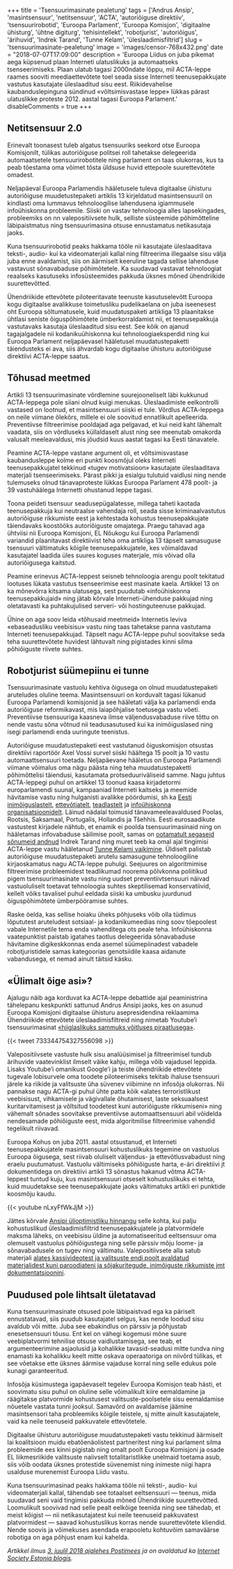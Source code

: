 +++
title = 'Tsensuurimasinate pealetung'
tags = ['Andrus Ansip', 'masintsensuur', 'netitsensuur', 'ACTA', 'autoriõiguse direktiiv', 'tsensuurirobotid', 'Euroopa Parlament', 'Euroopa Komisjon', 'digitaalne ühisturg', 'ühtne digiturg', 'tehisintellekt', 'robotjurist', 'autoriõigus', 'ärihuvid', 'Indrek Tarand', 'Tunne Kelam', 'üleslaadimisfiltrid']
slug = 'tsensuurimasinate-pealetung'
image = 'images/censor-768x432.png'
date = "2018-07-07T17:09:00"
description = 'Euroopa Liidus on juba pikemat aega küpsenud plaan Interneti ulatuslikuks ja automaatseks tsenseerimiseks. Plaan ulatub tagasi 2000ndate lõppu, mil ACTA-leppe raames sooviti meediaettevõtete toel seada sisse Interneti teenusepakkujate vastutus kasutajate üleslaaditud sisu eest. Riikidevahelise kaubanduslepinguna sündinud «võltsimisvastase leppe» lükkas pärast ulatuslikke proteste 2012. aastal tagasi Euroopa Parlament.'
disableComments = true
+++

## Netitsensuur 2.0

Erinevalt toonasest tuleb algatus tsensuuriks seekord otse Euroopa Komisjonilt, tülikas autoriõiguse politsei roll tahetakse delegeerida automaatsetele tsensuurirobotitele ning parlament on taas olukorras, kus ta peab tõestama oma võimet tõsta üldsuse huvid ettepoole suurettevõtete omadest.

Neljapäeval Euroopa Parlamendis hääletusele tuleva digitaalse ühisturu autoriõiguse muudetustepaketi artiklis 13 kirjeldatud masintsensuuril on kindlasti oma lummavus tehnoloogilise lahendusena igiammusele infoühiskonna probleemile. Siiski on vastav tehnoloogia alles lapsekingades, probleemiks on nn valepositiivsete hulk, selliste süsteemide põhimõtteline läbipaistmatus ning tsensuurimasina otsuse ennustamatus netikasutaja jaoks.

Kuna tsensuurirobotid peaks hakkama tööle nii kasutajate üleslaaditava teksti-, audio- kui ka videomaterjali kallal ning filtreerima illegaalse sisu välja juba enne avaldamist, siis on äärmiselt keeruline tagada sellise lahenduse vastavust sõnavabaduse põhimõtetele. Ka suudavad vastavat tehnoloogiat reaalseks kasutuseks infosüsteemides pakkuda üksnes mõned ühendriikide suurettevõtted.

Ühendriikide ettevõtete piloteeritavate teenuste kasutuselevõtt Euroopa kogu digitaalse avalikkuse toimetusliku pudelikaelana on juba iseenesest oht Euroopa sõltumatusele, kuid muudatuspaketi artikliga 13 plaanitakse ühtlasi seniste õiguspõhimõtete ümberkorraldamist nii, et teenusepakkuja vastutavaks kasutaja üleslaaditud sisu eest. See kõik on ajanud tagajalgadele nii kodanikuühiskonna kui tehnoloogiaeksperdid ning kui Euroopa Parlament neljapäevasel hääletusel muudatustepaketti täiendusteks ei ava, siis ähvardab kogu digitaalse ühisturu autoriõiguse direktiivi ACTA-leppe saatus.

## Tõhusad meetmed

Artikli 13 tsensuurimasinate võrdlemine suurejooneliselt läbi kukkunud ACTA-leppega pole siiani olnud kuigi menukas. Üleslaadimiste eelkontrolli vastased on lootnud, et masintsensuuri siiski ei tule. Võrdlus ACTA-leppega on neile viimane õlekõrs, millele ei ole soovitud ennatlikult apelleerida. Preventiivse filtreerimise pooldajad aga pelgavad, et kui neid kaht lähemalt vaadata, siis on võrdluseks küllaldaselt alust ning see meenutab omakorda valusalt meeleavaldusi, mis jõudsid kuus aastat tagasi ka Eesti tänavatele.

Peamine ACTA-leppe vastane argument oli, et võltsimisvastase kaubandusleppe kolme eri punkti koosmõjul oleks Interneti teenusepakkujatel tekkinud «tugev motivatsioon» kasutajate üleslaaditava materjali tsenseerimiseks. Pärast pikki ja esialgu tulutuid vaidlusi ning nende tulemuseks olnud tänavaproteste lükkas Euroopa Parlament 478 poolt- ja 39 vastuhäälega Internetti ohustanud leppe tagasi.

Toona peideti tsensuur seadusepügalatesse, millega taheti kaotada teenusepakkuja kui neutraalse vahendaja roll, seada sisse kriminaalvastutus autoriõiguse rikkumiste eest ja kehtestada kohustus teenusepakkujate täiendavaks koostööks autoriõiguste omajatega. Praegu tahavad aga ühtviisi nii Euroopa Komisjoni, EL Nõukogu kui Euroopa Parlamendi variandid plaanitavast direktiivist teha oma artikliga­ 13 täpselt samasuguse tsensuuri vältimatuks kõigile teenusepakkujatele, kes võimaldavad kasutajatel laadida üles suures koguses materjale, mis võivad olla autoriõigusega kaitstud.

Peamine erinevus ACTA-leppest seisneb tehnoloogia arengu poolt tekitatud lootuses lükata vastutus tsenseerimise eest masinate kaela. Artikkel 13 on ka mõnevõrra kitsama ulatusega, sest puudutab «infoühiskonna teenusepakkujaid» ning jätab kõrvale Interneti-ühenduse pakkujad ning oletatavasti ka puhtakujulised serveri- või hostinguteenuse pakkujad.

Ühine on aga soov leida «tõhusaid meetmeid» Internetis leviva «ebaseadusliku veebisisu» vastu ning taas tahetakse panna vastutama Interneti teenusepakkujad. Täpselt nagu ACTA-leppe puhul soovitakse seda teha suurettevõtete huvidest lähtuvalt ning pigistades kinni silma põhiõiguste riivete suhtes.

## Robotjurist süümepiinu ei tunne

Tsensuurimasinate vastuolu kehtiva õigusega on olnud muudatustepaketi aruteludes oluline teema. Masintsensuuri on korduvalt tagasi lükanud Euroopa Parlamendi komisjonid ja see hääletati välja ka parlamendi enda autoriõiguse reformikavast, mis laiapõhjalise toetusega vastu võeti. Preventiivse tsensuuriga kaasneva ilmse väljendusvabaduse riive tõttu on nende vastu sõna võtnud nii teadusasutused kui ka inimõiguslased ning isegi parlamendi enda uuringute teenistus.

Autoriõiguse muudatustepaketi eest vastutanud õiguskomisjon otsustas direktiivi raportöör Axel Vossi survel siiski häältega 15 poolt ja 10 vastu automaattsensuuri toetada. Neljapäevane hääletus on Euroopa Parlamendi viimane võimalus oma nägu päästa ning teha muudatustepaketti põhimõttelisi täiendusi, kasutamata protseduuriväliseid samme. Nagu juhtus ACTA-leppegi puhul on artikkel 13 toonud kaasa kirjadetormi europarlamendi suunal, kampaaniad Interneti kaitseks ja meemide hävitamise vastu ning hulganisti avalikke pöördumisi, sh ka [Eesti inimõiguslastelt](https://humanrights.ee/2017/10/avalik-kiri-vabauhendused-paluvad-mitte-filtreerida-interneti-sisu-autorioiguse-huvides), [ettevõtjatelt](http://copybuzz.com/wp-content/uploads/2017/11/Open-Letter-COMPET-Council-30-Nov-online.pdf), [teadlastelt](https://sparceurope.org/copyrightreform/) ja [infoühiskonna organisatsioonidelt](https://wikimediaeesti.wordpress.com/2018/06/12/interneti-luigelaul/). Läinud nädalal toimusid tänavameeleavaldused Poolas, Rootsis, Saksamaal, Portugalis, Hollandis ja Tšehhis. Eesti eurosaadikute vastustest kirjadele nähtub, et enamik ei poolda tsensuurimasinaid ning on hääletamas infovabaduse säilimise poolt, samas on [ootamatult segaseid sõnumeid andnud](https://www.facebook.com/Piraadipartei/posts/10155726362953553?comment_id=10155727095188553) Indrek Tarand ning muret teeb ka omal ajal tingimisi ACTA-leppe vastu hääletanud [Tunne Kelami vaikimine](https://www.facebook.com/tukebro/posts/406813702703669). Üldiselt palistab autoriõiguse muudatustepaketi arutelu samasugune tehnoloogiline kirjaoskamatus nagu ACTA-leppe puhulgi. Seejuures on algoritmimise filtreerimise probleemidest teadlikumad noorema põlvkonna poliitikud pigem tsensuurimasinate vastu ning uudset preventiivtsensuuri näivad vastuoluliselt toetavat tehnoloogia suhtes skeptilisemad konservatiivid, kellelt võiks tavalisel puhul eeldada siiski ka umbusku juurdunud õiguspõhimõtete ümberpööramise suhtes.

Raske öelda, kas sellise hoiaku üheks põhjuseks võib olla tüdimus lõpututest aruteludest sotsiaal- ja kodanikumeedias ning soov tõepoolest vabale Internetile tema enda vahenditega ots peale teha. Infoühiskonna vaatepunktist paistab igatahes taotlus delegeerida sõnavabaduse hävitamine digikeskkonnas enda asemel süümepiinadest vabadele robotjuristidele samas kategoorias genotsiidile kaasa aidanute vabandusega, et nemad ainult täitsid käsku.

## «Ülimalt õige asi»?

Ajalugu näib aga korduvat ka ACTA-leppe debattide ajal peaministrina tähelepanu keskpunkti sattunud Andrus Ansipi jaoks, kes on asunud Euroopa Komisjoni digitaalse ühisturu asepresidendina reklaamima Ühendriikide ettevõtete üleslaadimisfiltreid ning nimetab Youtube’i tsensuurimasinat [«hiiglaslikuks sammuks võitluses piraatlusega»](https://twitter.com/Ansip_EU/status/733344754327556098).

{{< tweet 733344754327556098 >}}

Valepositiivsete vastuste hulk sisu analüüsimisel ja filtreerimisel tundub ärihuvide vaatevinklist ilmselt väike kahju, millega võib vajadusel leppida. Lisaks Youtube’i omanikust Google’i ja teiste ühendriikide ettevõtete tugevale lobisurvele oma toodete piloteerimiseks tekitab ihaluse tsensuuri järele ka riikide ja valitsuste üha süvenev viibimine nn infosõja olukorras. Nii pannakse nagu ACTA-gi puhul ühte patta kõik «alates terroristlikust veebisisust, vihkamisele ja vägivallale õhutamisest, laste seksuaalsest kuritarvitamisest ja võltsitud toodetest kuni autoriõiguste rikkumiseni» ning vähemalt sõnades soovitakse preventiivse automaattsensuuri abil võidelda nendesamade põhiõiguste eest, mida algoritmilise filtreerimise vahendid tegelikult riivavad.

Euroopa Kohus on juba 2011. aastal otsustanud, et Interneti teenusepakkujatele masintsensuuri kohustuslikuks tegemine on vastuolus Euroopa õigusega, sest riivab oluliselt väljendus- ja ettevõtlusvabadust ning eraelu puutumatust. Vastuolu vältimiseks põhiõiguste harta, e-äri direktiivi jt dokumentidega on direktiivi artikli 13 sõnastus hakanud võtma ACTA-leppest tuntud kuju, kus masintsensuuri otseselt kohustuslikuks ei tehta, kuid muudetakse see teenusepakkujate jaoks vältimatuks artikli eri punktide koosmõju kaudu.

{{< youtube nLxyFfWkJjM >}}

Jättes kõrvale [Ansipi ülioptimistliku hinnangu](https://edri.org/proposed-copyright-directive-commissioner-confirms-it-is-illegal/) selle kohta, kui palju kohustuslikud üleslaadimisfiltrid teenusepakkujatele ja platvormidele maksma läheks, on veebisisu üldine ja automatiseeritud eeltsensuur oma olemuselt vastuolus põhiõigustega ning selle pärssiv mõju loome- ja sõnavabadusele on tugev ning vältimatu. Valepositiivsete alla satub materjali [alates kassivideotest ja valitsuste endi poolt avaldatud materjalidest kuni paroodiateni ja sõjakuritegude, inimõiguste rikkumiste jmt dokumentatsioonini](https://juliareda.eu/2017/09/when-filters-fail/).

## Puudused pole lihtsalt ületatavad

Kuna tsensuurimasinate otsused pole läbipaistvad ega ka päriselt ennustatavad, siis puudub kasutajatel selgus, kas nende loodud sisu avaldub või mitte. Juba see ebakindlus on pärssiv ja põhjustab enesetsensuuri tõusu. Ent kel on vähegi kogemusi mõne suure veebiplatvormi tehnilise otsuse vaidlustamisega, see teab, et argumenteerimine asjaolusid ja kohalikke tavasid-seadusi mitte tundva ning enamasti ka kohalikku keelt mitte oskava operaatoriga on niivõrd tülikas, et see võetakse ette üksnes äärmise vajaduse korral ning selle edukus pole kunagi garanteeritud.

Infosõja küsimustega igapäevaselt tegelev Euroopa Komisjon teab hästi, et soovimatu sisu puhul on oluline selle võimalikult kiire eemaldamine ja räägitakse platvormide kohustusest valitsuste-poolsetele sisu eemaldamise nõuetele vastata tunni jooksul. Samavõrd on avaldamise jäämine masintsensori taha probleemiks kõigile teistele, sj mitte ainult kasutajatele, vaid ka neile teenuseid pakkuvatele ettevõtetele.

Digitaalse ühisturu autoriõiguse muudatustepaketi vastu tekkinud äärmiselt lai koalitsioon muidu ebatõenäolistest partneritest ning kui parlament silma probleemide ees kinni pigistab ning omalt poolt Euroopa Komisjoni ja osade EL liikmesriikide valitsuste naiivselt totalitaristlikke unelmaid toetama asub, siis võib oodata üksnes protestide süvenemist ning inimeste niigi hapra usalduse murenemist Euroopa Liidu vastu.

Kuna tsensuurimasinad peaks hakkama tööle nii teksti-, audio- kui videomaterjali kallal, tähendab see totaalset eeltsensuuri — teenus, mida suudavad seni vaid tingimisi pakkuda mõned Ühendriikide suurettevõtted. Loomulikult soovivad nad selle pealt eelkõige teenida ning see tähedab, et meist kõigist — nii netikasutajatest kui neile teenuseid pakkuvatest platvormidest — saavad kohustuslikus korras nende suurettevõtete kliendid. Nende soovis ja võimekuses asendada erapooletu kohtuvõim samaväärse robotiga on aga põhjust enam kui kahelda.

_Artikkel ilmus [3. juulil 2018 ajalehes Postimees](https://arvamus.postimees.ee/4512995/mart-poder-tsensuurimasinate-pealetung) ja on avaldatud ka [Internet Society Estonia blogis](https://www.isoc.ee/tsensuurimasinate-pealetung/)._
